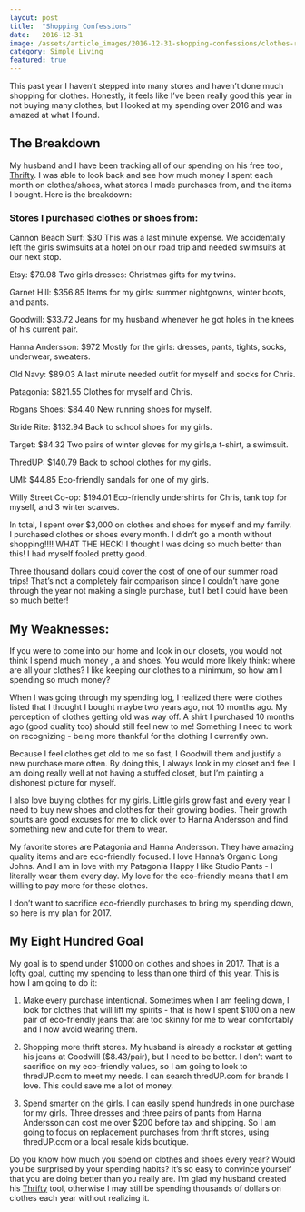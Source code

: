 ```yaml
---
layout: post
title:  "Shopping Confessions"
date:   2016-12-31
image: /assets/article_images/2016-12-31-shopping-confessions/clothes-rack.jpg
category: Simple Living
featured: true
---
```


This past year I haven’t stepped into many stores and haven’t done much shopping for clothes. Honestly, it feels like I’ve been really good this year in not buying many clothes, but I looked at my spending over 2016 and was amazed at what I found.

## The Breakdown

My husband and I have been tracking all of our spending on his free tool, [Thrifty](http://tools.keepthrifty.com). I was able to look back and see how much money I spent each month on clothes/shoes, what stores I made purchases from, and the items I bought. Here is the breakdown:

### Stores I purchased clothes or shoes from:

Cannon Beach Surf: $30
This was a last minute expense. We accidentally left the girls swimsuits at a hotel on our road trip and needed swimsuits at our next stop.

Etsy: $79.98
Two girls dresses: Christmas gifts for my twins.

Garnet Hill: $356.85
Items for my girls: summer nightgowns, winter boots, and pants.

Goodwill: $33.72
Jeans for my husband whenever he got holes in the knees of his current pair.

Hanna Andersson: $972
Mostly for the girls: dresses, pants, tights, socks, underwear, sweaters.

Old Navy: $89.03
A last minute needed outfit for myself and socks for Chris.

Patagonia: $821.55
Clothes for myself and Chris.

Rogans Shoes: $84.40
New running shoes for myself.

Stride Rite: $132.94
Back to school shoes for my girls.

Target: $84.32
Two pairs of winter gloves for my girls,a t-shirt, a swimsuit.

ThredUP: $140.79
Back to school clothes for my girls.

UMI: $44.85
Eco-friendly sandals for one of my girls.

Willy Street Co-op: $194.01
Eco-friendly undershirts for Chris, tank top for myself, and 3 winter scarves.

In total, I spent over $3,000 on clothes and shoes for myself and my family. I purchased clothes or shoes every month. I didn’t go a month without shopping!!!! WHAT THE HECK! I thought I was doing so much better than this! I had myself fooled pretty good.

Three thousand dollars could cover the cost of one of our summer road trips! That’s not a completely fair comparison since I couldn’t have gone through the year not making a single purchase, but I bet I could have been so much better!

## My Weaknesses:

If you were to come into our home and look in our closets, you would not think I spend much money , a and shoes. You would more likely think: where are all your clothes? I like keeping our clothes to a minimum, so how am I spending so much money?

When I was going through my spending log, I realized there were clothes listed that I thought I bought maybe two years ago, not 10 months ago. My perception of clothes getting old was way off. A shirt I purchased 10 months ago (good quality too) should still feel new to me! Something I need to work on recognizing - being more thankful for the clothing I currently own.

Because I feel clothes get old to me so fast, I Goodwill them and justify a new purchase more often. By doing this, I always look in my closet and feel I am doing really well at not having a stuffed closet, but I’m painting a dishonest picture for myself.

I also love buying clothes for my girls. Little girls grow fast and every year I need to buy new shoes and clothes for their growing bodies. Their growth spurts are good excuses for me to click over to Hanna Andersson and find something new and cute for them to wear.

My favorite stores are Patagonia and Hanna Andersson. They have amazing quality items and are eco-friendly focused. I love Hanna’s Organic Long Johns. And I am in love with my Patagonia Happy Hike Studio Pants - I literally wear them every day. My love for the eco-friendly means that I am willing to pay more for these clothes.

I don’t want to sacrifice eco-friendly purchases to bring my spending down, so here is my plan for 2017.

## My Eight Hundred Goal

My goal is to spend under $1000 on clothes and shoes in 2017. That is a lofty goal, cutting my spending to less than one third of this year. This is how I am going to do it:

1. Make every purchase intentional. Sometimes when I am feeling down, I look for clothes that will lift my spirits - that is how I spent $100 on a new pair of eco-friendly jeans that are too skinny for me to wear comfortably and I now avoid wearing them.

2. Shopping more thrift stores. My husband is already a rockstar at getting his jeans at Goodwill ($8.43/pair), but I need to be better. I don’t want to sacrifice on my eco-friendly values, so I am going to look to thredUP.com to meet my needs. I can search thredUP.com for brands I love. This could save me a lot of money.

3. Spend smarter on the girls. I can easily spend hundreds in one purchase for my girls. Three dresses and three pairs of pants from Hanna Andersson can cost me over $200 before tax and shipping. So I am going to focus on replacement purchases from thrift stores, using thredUP.com or a local resale kids boutique.

Do you know how much you spend on clothes and shoes every year? Would you be surprised by your spending habits? It’s so easy to convince yourself that you are doing better than you really are. I’m glad my husband created his [Thrifty](http://tools.keepthrifty.com) tool, otherwise I may still be spending thousands of dollars on clothes each year without realizing it.
